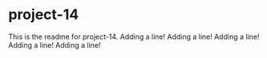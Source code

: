 # project-14

This is the readme for project-14.
Adding a line!
Adding a line!
Adding a line!
Adding a line!
Adding a line!
